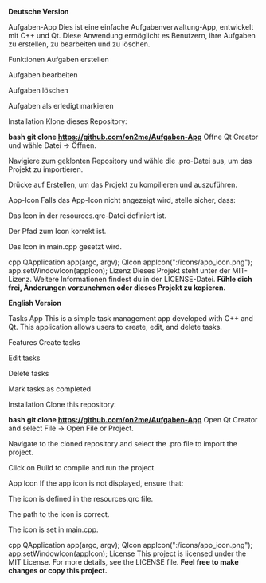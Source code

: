 **Deutsche Version**

Aufgaben-App
Dies ist eine einfache Aufgabenverwaltung-App, entwickelt mit C++ und Qt. Diese Anwendung ermöglicht es Benutzern, ihre Aufgaben zu erstellen, zu bearbeiten und zu löschen.

Funktionen
Aufgaben erstellen

Aufgaben bearbeiten

Aufgaben löschen

Aufgaben als erledigt markieren

Installation
Klone dieses Repository:

**bash**
**git clone https://github.com/on2me/Aufgaben-App**
Öffne Qt Creator und wähle Datei -> Öffnen.

Navigiere zum geklonten Repository und wähle die .pro-Datei aus, um das Projekt zu importieren.

Drücke auf Erstellen, um das Projekt zu kompilieren und auszuführen.

App-Icon
Falls das App-Icon nicht angezeigt wird, stelle sicher, dass:

Das Icon in der resources.qrc-Datei definiert ist.

Der Pfad zum Icon korrekt ist.

Das Icon in main.cpp gesetzt wird.

cpp
QApplication app(argc, argv);
QIcon appIcon(":/icons/app_icon.png");
app.setWindowIcon(appIcon);
Lizenz
Dieses Projekt steht unter der MIT-Lizenz. Weitere Informationen findest du in der LICENSE-Datei.
**Fühle dich frei, Änderungen vorzunehmen oder dieses Projekt zu kopieren.**

**English Version**

Tasks App
This is a simple task management app developed with C++ and Qt. This application allows users to create, edit, and delete tasks.

Features
Create tasks

Edit tasks

Delete tasks

Mark tasks as completed

Installation
Clone this repository:

**bash**
**git clone https://github.com/on2me/Aufgaben-App**
Open Qt Creator and select File -> Open File or Project.

Navigate to the cloned repository and select the .pro file to import the project.

Click on Build to compile and run the project.

App Icon
If the app icon is not displayed, ensure that:

The icon is defined in the resources.qrc file.

The path to the icon is correct.

The icon is set in main.cpp.

cpp
QApplication app(argc, argv);
QIcon appIcon(":/icons/app_icon.png");
app.setWindowIcon(appIcon);
License
This project is licensed under the MIT License. For more details, see the LICENSE file.
**Feel free to make changes or copy this project.**
